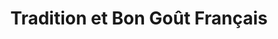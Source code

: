 ---
title: "Tradition et Bon Goût Français"
url: /lunel/tradition-et-bon-gout-francais/
shop: Spirituosen
---